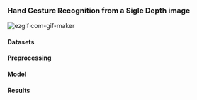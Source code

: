 ### Hand Gesture Recognition from a Sigle Depth image
![ezgif com-gif-maker](https://user-images.githubusercontent.com/50513215/118411387-2d806d00-b68c-11eb-846a-a23ef378d053.gif)
#### Datasets

#### Preprocessing

#### Model

#### Results
